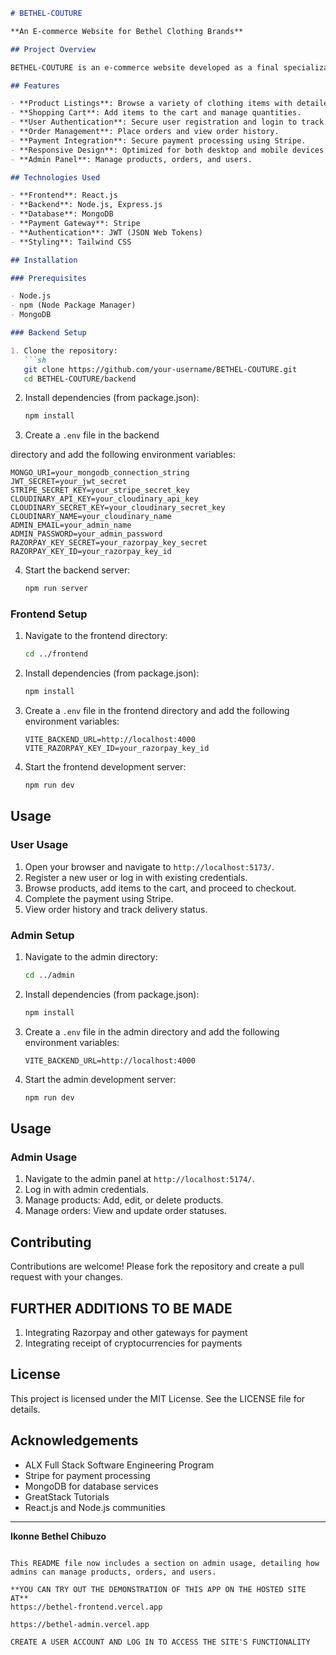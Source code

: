 
```markdown
# BETHEL-COUTURE

**An E-commerce Website for Bethel Clothing Brands**

## Project Overview

BETHEL-COUTURE is an e-commerce website developed as a final specialization project for the ALX Full Stack Software Engineering Program. This solo project by Ikonne Bethel Chibuzo aims to provide a seamless online shopping experience for clothing brands.

## Features

- **Product Listings**: Browse a variety of clothing items with detailed descriptions and images.
- **Shopping Cart**: Add items to the cart and manage quantities.
- **User Authentication**: Secure user registration and login to track cart, order history, and delivery status.
- **Order Management**: Place orders and view order history.
- **Payment Integration**: Secure payment processing using Stripe.
- **Responsive Design**: Optimized for both desktop and mobile devices.
- **Admin Panel**: Manage products, orders, and users.

## Technologies Used

- **Frontend**: React.js
- **Backend**: Node.js, Express.js
- **Database**: MongoDB
- **Payment Gateway**: Stripe
- **Authentication**: JWT (JSON Web Tokens)
- **Styling**: Tailwind CSS

## Installation

### Prerequisites

- Node.js
- npm (Node Package Manager)
- MongoDB

### Backend Setup

1. Clone the repository:
   ```sh
   git clone https://github.com/your-username/BETHEL-COUTURE.git
   cd BETHEL-COUTURE/backend
   ```

2. Install dependencies (from package.json):
   ```sh
   npm install
   ```

3. Create a `.env` file in the backend

 directory and add the following environment variables:
   ```env
   MONGO_URI=your_mongodb_connection_string
   JWT_SECRET=your_jwt_secret
   STRIPE_SECRET_KEY=your_stripe_secret_key
   CLOUDINARY_API_KEY=your_cloudinary_api_key
   CLOUDINARY_SECRET_KEY=your_cloudinary_secret_key 
   CLOUDINARY_NAME=your_cloudinary_name
   ADMIN_EMAIL=your_admin_name
   ADMIN_PASSWORD=your_admin_password
   RAZORPAY_KEY_SECRET=your_razorpay_key_secret
   RAZORPAY_KEY_ID=your_razorpay_key_id 

   ```

4. Start the backend server:
   ```sh
   npm run server
   ```

### Frontend Setup

1. Navigate to the frontend directory:
   ```sh
   cd ../frontend
   ```

2. Install dependencies (from package.json):
   ```sh
   npm install
   ```

3. Create a `.env` file in the frontend directory and add the following environment variables:
   ```env
   VITE_BACKEND_URL=http://localhost:4000
   VITE_RAZORPAY_KEY_ID=your_razorpay_key_id
   ```

4. Start the frontend development server:
   ```sh
   npm run dev
   ```

## Usage

### User Usage

1. Open your browser and navigate to `http://localhost:5173/`.
2. Register a new user or log in with existing credentials.
3. Browse products, add items to the cart, and proceed to checkout.
4. Complete the payment using Stripe.
5. View order history and track delivery status.



### Admin Setup

1. Navigate to the admin directory:
   ```sh
   cd ../admin
   ```

2. Install dependencies (from package.json):
   ```sh
   npm install
   ```

3. Create a `.env` file in the  admin directory and add the following environment variables:
   ```env
   VITE_BACKEND_URL=http://localhost:4000
   ```

4. Start the admin development server:
   ```sh
   npm run dev
   ```

## Usage

### Admin Usage

1. Navigate to the admin panel at `http://localhost:5174/`.
2. Log in with admin credentials.
3. Manage products: Add, edit, or delete products.
4. Manage orders: View and update order statuses.

## Contributing

Contributions are welcome! Please fork the repository and create a pull request with your changes.

## FURTHER ADDITIONS TO BE MADE
1. Integrating Razorpay and other gateways for payment
2. Integrating receipt of cryptocurrencies for payments

## License

This project is licensed under the MIT License. See the LICENSE file for details.

## Acknowledgements

- ALX Full Stack Software Engineering Program
- Stripe for payment processing
- MongoDB for database services
- GreatStack Tutorials
- React.js and Node.js communities

---

**Ikonne Bethel Chibuzo**
```

This README file now includes a section on admin usage, detailing how admins can manage products, orders, and users.

**YOU CAN TRY OUT THE DEMONSTRATION OF THIS APP ON THE HOSTED SITE AT**
https://bethel-frontend.vercel.app

https://bethel-admin.vercel.app

CREATE A USER ACCOUNT AND LOG IN TO ACCESS THE SITE'S FUNCTIONALITY